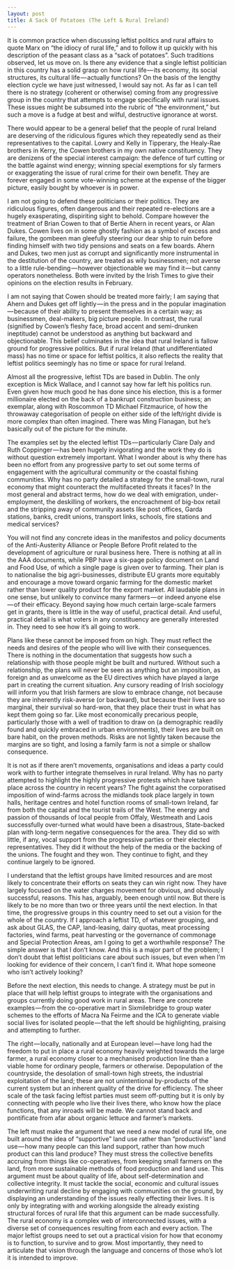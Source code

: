 ```yaml
---
layout: post
title: A Sack Of Potatoes (The Left & Rural Ireland)
---
```

It is common practice when discussing leftist politics and rural affairs to quote Marx on “the idiocy of rural life,” and to follow it up quickly with his description of the peasant class as a “sack of potatoes”. Such traditions observed, let us move on.
Is there any evidence that a single leftist politician in this country has a solid grasp on how rural life — its economy, its social structures, its cultural life — actually functions? On the basis of the lengthy election cycle we have just witnessed, I would say not. As far as I can tell there is no strategy (coherent or otherwise) coming from any progressive group in the country that attempts to engage specifically with rural issues. These issues might be subsumed into the rubric of “the environment,” but such a move is a fudge at best and wilful, destructive ignorance at worst.

There would appear to be a general belief that the people of rural Ireland are deserving of the ridiculous figures which they repeatedly send as their representatives to the capital. Lowry and Kelly in Tipperary, the Healy-Rae brothers in Kerry, the Cowen brothers in my own native constituency. They are denizens of the special interest campaign: the defence of turf cutting or the battle against wind energy; winning special exemptions for sly farmers or exaggerating the issue of rural crime for their own benefit. They are forever engaged in some vote-winning scheme at the expense of the bigger picture, easily bought by whoever is in power.

I am not going to defend these politicians or their politics. They are ridiculous figures, often dangerous and their repeated re-elections are a hugely exasperating, dispiriting sight to behold. Compare however the treatment of Brian Cowen to that of Bertie Ahern in recent years, or Alan Dukes. Cowen lives on in some ghostly fashion as a symbol of excess and failure, the gombeen man gleefully steering our dear ship to ruin before finding himself with two tidy pensions and seats on a few boards. Ahern and Dukes, two men just as corrupt and significantly more instrumental in the destitution of the country, are treated as wily businessmen; not averse to a little rule-bending — however objectionable we may find it — but canny operators nonetheless. Both were invited by the Irish Times to give their opinions on the election results in February.

I am not saying that Cowen should be treated more fairly; I am saying that Ahern and Dukes get off lightly — in the press and in the popular imagination — because of their ability to present themselves in a certain way; as businessmen, deal-makers, big picture people. In contrast, the rural (signified by Cowen’s fleshy face, broad accent and semi-drunken ineptitude) cannot be understood as anything but backward and objectionable.
This belief culminates in the idea that rural Ireland is fallow ground for progressive politics. But if rural Ireland (that undifferentiated mass) has no time or space for leftist politics, it also reflects the reality that leftist politics seemingly has no time or space for rural Ireland.

Almost all the progressive, leftist TDs are based in Dublin. The only exception is Mick Wallace, and I cannot say how far left his politics run. Even given how much good he has done since his election, this is a former millionaire elected on the back of a bankrupt construction business; an exemplar, along with Roscommon TD Michael Fitzmaurice, of how the throwaway categorisation of people on either side of the left/right divide is more complex than often imagined. There was Ming Flanagan, but he’s basically out of the picture for the minute.

The examples set by the elected leftist TDs — particularly Clare Daly and Ruth Coppinger — has been hugely invigorating and the work they do is without question extremely important. What I wonder about is why there has been no effort from any progressive party to set out some terms of engagement with the agricultural community or the coastal fishing communities. Why has no party detailed a strategy for the small-town, rural economy that might counteract the multifaceted threats it faces? In the most general and abstract terms, how do we deal with emigration, under-employment, the deskilling of workers, the encroachment of big-box retail and the stripping away of community assets like post offices, Garda stations, banks, credit unions, transport links, schools, fire stations and medical services?

You will not find any concrete ideas in the manifestos and policy documents of the Anti-Austerity Alliance or People Before Profit related to the development of agriculture or rural business here. There is nothing at all in the AAA documents, while PBP have a six-page policy document on Land and Food Use, of which a single page is given over to farming. Their plan is to nationalise the big agri-businesses, distribute EU grants more equitably and encourage a move toward organic farming for the domestic market rather than lower quality product for the export market. All laudable plans in one sense, but unlikely to convince many farmers — or indeed anyone else — of their efficacy. Beyond saying how much certain large-scale farmers get in grants, there is little in the way of useful, practical detail. And useful, practical detail is what voters in any constituency are generally interested in. They need to see how it’s all going to work.

Plans like these cannot be imposed from on high. They must reflect the needs and desires of the people who will live with their consequences. There is nothing in the documentation that suggests how such a relationship with those people might be built and nurtured. Without such a relationship, the plans will never be seen as anything but an imposition, as foreign and as unwelcome as the EU directives which have played a large part in creating the current situation. Any cursory reading of Irish sociology will inform you that Irish farmers are slow to embrace change, not because they are inherently risk-averse (or backward), but because their lives are so marginal, their survival so hard-won, that they place their trust in what has kept them going so far. Like most economically precarious people, particularly those with a well of tradition to draw on (a demographic readily found and quickly embraced in urban environments), their lives are built on bare habit, on the proven methods. Risks are not lightly taken because the margins are so tight, and losing a family farm is not a simple or shallow consequence.

It is not as if there aren’t movements, organisations and ideas a party could work with to further integrate themselves in rural Ireland. Why has no party attempted to highlight the highly progressive protests which have taken place across the country in recent years? The fight against the corporatised imposition of wind-farms across the midlands took place largely in town halls, heritage centres and hotel function rooms of small-town Ireland, far from both the capital and the tourist trails of the West. The energy and passion of thousands of local people from Offaly, Westmeath and Laois successfully over-turned what would have been a disastrous, State-backed plan with long-term negative consequences for the area. They did so with little, if any, vocal support from the progressive parties or their elected representatives. They did it without the help of the media or the backing of the unions. The fought and they won. They continue to fight, and they continue largely to be ignored.

I understand that the leftist groups have limited resources and are most likely to concentrate their efforts on seats they can win right now. They have largely focused on the water charges movement for obvious, and obviously successful, reasons. This has, arguably, been enough until now. But there is likely to be no more than two or three years until the next election. In that time, the progressive groups in this country need to set out a vision for the whole of the country. If I approach a leftist TD, of whatever grouping, and ask about GLAS, the CAP, land-leasing, dairy quotas, meat processing factories, wind farms, peat harvesting or the governance of commonage and Special Protection Areas, am I going to get a worthwhile response? The simple answer is that I don’t know. And this is a major part of the problem; I don’t doubt that leftist politicians care about such issues, but even when I’m looking for evidence of their concern, I can’t find it. What hope someone who isn’t actively looking?

Before the next election, this needs to change. A strategy must be put in place that will help leftist groups to integrate with the organisations and groups currently doing good work in rural areas. There are concrete examples — from the co-operative mart in Sixmilebridge to group water schemes to the efforts of Macra Na Feirme and the ICA to generate viable social lives for isolated people — that the left should be highlighting, praising and attempting to further.

The right — locally, nationally and at European level — have long had the freedom to put in place a rural economy heavily weighted towards the large farmer, a rural economy closer to a mechanised production line than a viable home for ordinary people, farmers or otherwise. Depopulation of the countryside, the desolation of small-town high streets, the industrial exploitation of the land; these are not unintentional by-products of the current system but an inherent quality of the drive for efficiency. The sheer scale of the task facing leftist parties must seem off-putting but it is only by connecting with people who live their lives there, who know how the place functions, that any inroads will be made. We cannot stand back and pontificate from afar about organic lettuce and farmer’s markets.

The left must make the argument that we need a new model of rural life, one built around the idea of “supportive” land use rather than “productivist” land use — how many people can this land support, rather than how much product can this land produce? They must stress the collective benefits accruing from things like co-operatives, from keeping small farmers on the land, from more sustainable methods of food production and land use. This argument must be about quality of life, about self-determination and collective integrity. It must tackle the social, economic and cultural issues underwriting rural decline by engaging with communities on the ground, by displaying an understanding of the issues really effecting their lives. It is only by integrating with and working alongside the already existing structural forces of rural life that this argument can be made successfully.
The rural economy is a complex web of interconnected issues, with a diverse set of consequences resulting from each and every action. The major leftist groups need to set out a practical vision for how that economy is to function, to survive and to grow. Most importantly, they need to articulate that vision through the language and concerns of those who’s lot it is intended to improve.